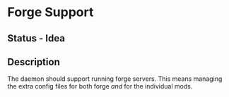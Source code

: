 # Forge Support

## Status - Idea

## Description

The daemon should support running forge servers. This means managing the extra config files for both forge _and_ for the individual mods.
